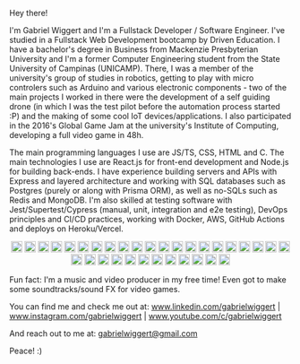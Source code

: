 Hey there!

I'm Gabriel Wiggert and I'm a Fullstack Developer / Software Engineer. I've studied in a Fullstack Web Development bootcamp by Driven Education.
I have a bachelor's degree in Business from Mackenzie Presbyterian University and I'm a former Computer Engineering student from the State University of Campinas (UNICAMP). There, I was a member of the university's group of studies in robotics, getting to play with micro controlers such as Arduino and various electronic components - two of the main projects I worked in there were the development of a self guiding drone (in which I was the test pilot before the automation process started :P) and the making of some cool IoT devices/applications. I also participated in the 2016's Global Game Jam at the university's Institute of Computing, developing a full video game in 48h.

The main programming languages I use are JS/TS, CSS, HTML and C. The main technologies I use are React.js for front-end development and Node.js for building back-ends.
I have experience building servers and APIs with Express and layered architecture and working with SQL databases such as Postgres (purely or along with Prisma ORM), as well as no-SQLs such as Redis and MongoDB. I'm also skilled at testing software with Jest/Supertest/Cypress (manual, unit, integration and e2e testing), DevOps principles and CI/CD practices, working with Docker, AWS, GitHub Actions and deploys on Heroku/Vercel.

<div align="center">
   <img height=20px src="https://img.shields.io/badge/HTML5-E34F26?style=for-the-badge&logo=html5&logoColor=white" />
   <img height=20px src="https://img.shields.io/badge/CSS3-1572B6?style=for-the-badge&logo=css3&logoColor=white" />
   <img height=20px src="https://img.shields.io/badge/JavaScript-F7DF1E?style=for-the-badge&logo=javascript&logoColor=black" />
   <img height=20px src="https://img.shields.io/badge/TypeScript-007ACC?style=for-the-badge&logo=typescript&logoColor=white" />
   <img height=20px src="https://img.shields.io/badge/Node.js-43853D?style=for-the-badge&logo=node.js&logoColor=white" />
   <img height=20px src="https://img.shields.io/badge/npm-CB3837?style=for-the-badge&logo=npm&logoColor=white" />
   <img height=20px src="https://img.shields.io/badge/React-20232A?style=for-the-badge&logo=react&logoColor=61DAFB" />
   <img height=20px src="https://img.shields.io/badge/styled--components-DB7093?style=for-the-badge&logo=styled-components&logoColor=white" />
   <img height=20px src="https://img.shields.io/badge/Express.js-404D59?style=for-the-badge" />
   <img height=20px src="https://img.shields.io/badge/AXIOS-671DDF?style=for-the-badge&logo=axios&logoColor=white" />
   <img height=20px src="https://img.shields.io/badge/MongoDB-4EA94B?style=for-the-badge&logo=mongodb&logoColor=white" />
   <img height=20px src="https://img.shields.io/badge/redis-DC382C?style=for-the-badge&logo=redis&logoColor=white ">
   <img height=20px src="https://img.shields.io/badge/PostgreSQL-316192?style=for-the-badge&logo=postgresql&logoColor=white" />
   <img height=20px src="https://img.shields.io/badge/Prisma-3982CE?style=for-the-badge&logo=Prisma&logoColor=white" />
   <img height=20px src="https://img.shields.io/badge/cypress-04BE8E?style=for-the-badge&logo=cypress&logoColor=white" >
   <img height=20px src="https://img.shields.io/badge/Jest-323330?style=for-the-badge&logo=Jest&logoColor=white" />
   <img height=20px src="https://img.shields.io/badge/docker-%230db7ed.svg?style=for-the-badge&logo=docker&logoColor=white" />
   <img height=20px src="https://img.shields.io/badge/Vercel-000000?style=for-the-badge&logo=vercel&logoColor=white" />
   <img height=20px src="https://img.shields.io/badge/Heroku-430098?style=for-the-badge&logo=heroku&logoColor=white" />
   <img height=20px src="https://img.shields.io/badge/Amazon_AWS-FF9900?style=for-the-badge&logo=amazonaws&logoColor=white" />
   <img height=20px src="https://img.shields.io/badge/NGINX-28A745?style=for-the-badge&logo=Nginx&logoColor=white" />
   <img height=20px src="https://img.shields.io/badge/GIT-E44C30?style=for-the-badge&logo=git&logoColor=white" />
   <img height=20px src="https://img.shields.io/badge/github-FFFFFF?style=for-the-badge&logo=github&logoColor=black" />
   <img height=20px src="https://img.shields.io/badge/Visual_Studio_Code-0078D4?style=for-the-badge&logo=visual%20studio%20code&logoColor=white" />
   <img height=20px src="https://img.shields.io/badge/Trello-0052CC?style=for-the-badge&logo=trello&logoColor=white" />
   <img height=20px src="https://img.shields.io/badge/wakatime-FFFFFF?style=for-the-badge&logo=wakatime&logoColor=black" />
   <img height=20px src="https://img.shields.io/badge/Notion-000000?style=for-the-badge&logo=notion&logoColor=white" />
   <img height=20px src="https://img.shields.io/badge/slack-611F69?style=for-the-badge&logo=slack&logoColor=white" />
   <img height=20px src="https://img.shields.io/badge/Miro-050038?style=for-the-badge&logo=Miro&logoColor=white" />
   <img height=20px src="https://img.shields.io/badge/Markdown-000000?style=for-the-badge&logo=markdown&logoColor=white" />
   <img height=20px src="https://img.shields.io/badge/Figma-F24E1E?style=for-the-badge&logo=figma&logoColor=white" />
   <img height=20px src="https://img.shields.io/badge/Windows-0078D6?style=for-the-badge&logo=windows&logoColor=white" />
   <img height=20px src="https://img.shields.io/badge/Ubuntu-E95420?style=for-the-badge&logo=ubuntu&logoColor=white" />
</div>

Fun fact: I'm a music and video producer in my free time! Even got to make some soundtracks/sound FX for video games.

You can find me and check me out at:
www.linkedin.com/gabrielwiggert |
www.instagram.com/gabrielwiggert |
www.youtube.com/c/gabrielwiggert

And reach out to me at:
gabrielwiggert@gmail.com

Peace! :)
